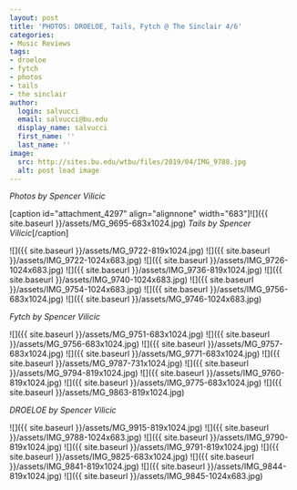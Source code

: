 ```yaml
---
layout: post
title: 'PHOTOS: DROELOE, Tails, Fytch @ The Sinclair 4/6'
categories:
- Music Reviews
tags:
- droeloe
- fytch
- photos
- tails
- the sinclair
author:
  login: salvucci
  email: salvucci@bu.edu
  display_name: salvucci
  first_name: ''
  last_name: ''
image:
  src: http://sites.bu.edu/wtbu/files/2019/04/IMG_9788.jpg
  alt: post lead image
---
```


_Photos by Spencer Vilicic_

\[caption id="attachment\_4297" align="alignnone" width="683"\]![]({{ site.baseurl }}/assets/MG_9695-683x1024.jpg) _Tails by Spencer Vilicic_\[/caption\]

![]({{ site.baseurl }}/assets/MG_9722-819x1024.jpg) ![]({{ site.baseurl }}/assets/IMG_9722-1024x683.jpg) ![]({{ site.baseurl }}/assets/IMG_9726-1024x683.jpg) ![]({{ site.baseurl }}/assets/IMG_9736-819x1024.jpg) ![]({{ site.baseurl }}/assets/IMG_9740-1024x683.jpg) ![]({{ site.baseurl }}/assets/IMG_9754-1024x683.jpg) ![]({{ site.baseurl }}/assets/IMG_9756-683x1024.jpg) ![]({{ site.baseurl }}/assets/MG_9746-1024x683.jpg)

_Fytch by Spencer Vilicic_

![]({{ site.baseurl }}/assets/MG_9751-683x1024.jpg) ![]({{ site.baseurl }}/assets/MG_9756-683x1024.jpg) ![]({{ site.baseurl }}/assets/MG_9757-683x1024.jpg) ![]({{ site.baseurl }}/assets/MG_9771-683x1024.jpg) ![]({{ site.baseurl }}/assets/MG_9787-731x1024.jpg) ![]({{ site.baseurl }}/assets/MG_9794-819x1024.jpg) ![]({{ site.baseurl }}/assets/IMG_9760-819x1024.jpg) ![]({{ site.baseurl }}/assets/IMG_9775-683x1024.jpg) ![]({{ site.baseurl }}/assets/MG_9863-819x1024.jpg)

_DROELOE by Spencer Vilicic_

![]({{ site.baseurl }}/assets/MG_9915-819x1024.jpg) ![]({{ site.baseurl }}/assets/IMG_9788-1024x683.jpg) ![]({{ site.baseurl }}/assets/IMG_9790-819x1024.jpg) ![]({{ site.baseurl }}/assets/IMG_9791-819x1024.jpg) ![]({{ site.baseurl }}/assets/IMG_9825-683x1024.jpg) ![]({{ site.baseurl }}/assets/IMG_9841-819x1024.jpg) ![]({{ site.baseurl }}/assets/IMG_9844-819x1024.jpg) ![]({{ site.baseurl }}/assets/IMG_9845-1024x683.jpg)